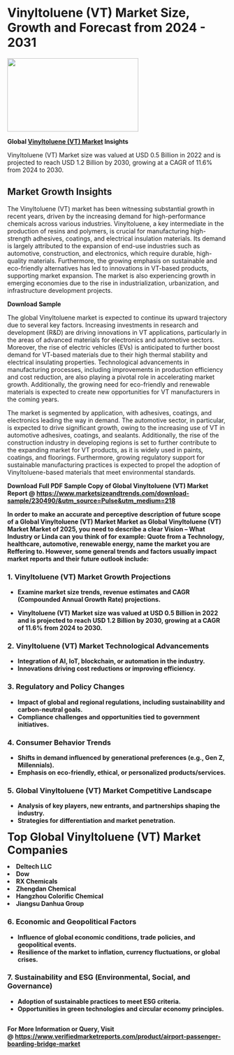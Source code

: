 <H1>Vinyltoluene (VT) Market Size, Growth and Forecast from 2024 - 2031</H1><img class="aligncenter size-medium wp-image-584254" src="https://thirdeyenews.in/wp-content/uploads/2024/09/Global-Market-Research-300x168.jpeg" alt="" width="300" height="168" /><p><strong>Global&nbsp;<a href="https://www.marketsizeandtrends.com/download-sample/230490/&amp;utm_source=Pulse&amp;utm_medium=218">Vinyltoluene (VT) Market</a> Insights</strong></p><p>Vinyltoluene (VT) Market size was valued at USD 0.5 Billion in 2022 and is projected to reach USD 1.2 Billion by 2030, growing at a CAGR of 11.6% from 2024 to 2030.</p><p><h2>Market Growth Insights</h2> <p>The Vinyltoluene (VT) market has been witnessing substantial growth in recent years, driven by the increasing demand for high-performance chemicals across various industries. Vinyltoluene, a key intermediate in the production of resins and polymers, is crucial for manufacturing high-strength adhesives, coatings, and electrical insulation materials. Its demand is largely attributed to the expansion of end-use industries such as automotive, construction, and electronics, which require durable, high-quality materials. Furthermore, the growing emphasis on sustainable and eco-friendly alternatives has led to innovations in VT-based products, supporting market expansion. The market is also experiencing growth in emerging economies due to the rise in industrialization, urbanization, and infrastructure development projects.</p> <p><strong>Download Sample</strong></p> <p>The global Vinyltoluene market is expected to continue its upward trajectory due to several key factors. Increasing investments in research and development (R&D) are driving innovations in VT applications, particularly in the areas of advanced materials for electronics and automotive sectors. Moreover, the rise of electric vehicles (EVs) is anticipated to further boost demand for VT-based materials due to their high thermal stability and electrical insulating properties. Technological advancements in manufacturing processes, including improvements in production efficiency and cost reduction, are also playing a pivotal role in accelerating market growth. Additionally, the growing need for eco-friendly and renewable materials is expected to create new opportunities for VT manufacturers in the coming years.</p> <p>The market is segmented by application, with adhesives, coatings, and electronics leading the way in demand. The automotive sector, in particular, is expected to drive significant growth, owing to the increasing use of VT in automotive adhesives, coatings, and sealants. Additionally, the rise of the construction industry in developing regions is set to further contribute to the expanding market for VT products, as it is widely used in paints, coatings, and floorings. Furthermore, growing regulatory support for sustainable manufacturing practices is expected to propel the adoption of Vinyltoluene-based materials that meet environmental standards.</p> <p><strong></p><p><span class=""><strong>Download Full PDF Sample Copy of Global Vinyltoluene (VT) Market Report</strong> @ <a href="https://www.marketsizeandtrends.com/download-sample/230490/&amp;utm_source=Pulse&amp;utm_medium=218" target="_blank">https://www.marketsizeandtrends.com/download-sample/230490/&amp;utm_source=Pulse&amp;utm_medium=218</a></span></p><p>In order to make an accurate and perceptive description of future scope of a Global&nbsp;Vinyltoluene (VT) Market Market as Global&nbsp;Vinyltoluene (VT) Market Market of 2025, you need to describe a clear Vision &ndash; What Industry or Linda can you think of for example: Quote from a Technology, healthcare, automotive, renewable energy, name the market you are Reffering to. However, some general trends and factors usually impact market reports and their future outlook include:</p><h3>1.&nbsp;<strong>Vinyltoluene (VT) Market Growth Projections</strong></h3><ul><li>Examine market size trends, revenue estimates and CAGR (Compounded Annual Growth Rate) projections.</li><li><p>Vinyltoluene (VT) Market size was valued at USD 0.5 Billion in 2022 and is projected to reach USD 1.2 Billion by 2030, growing at a CAGR of 11.6% from 2024 to 2030.</p></li></ul><h3>2.&nbsp;<strong>Vinyltoluene (VT) Market Technological Advancements</strong></h3><ul><li>Integration of AI, IoT, blockchain, or automation in the industry.</li><li>Innovations driving cost reductions or improving efficiency.</li></ul><h3>3.&nbsp;<strong>Regulatory and Policy Changes</strong></h3><ul><li>Impact of global and regional regulations, including sustainability and carbon-neutral goals.</li><li>Compliance challenges and opportunities tied to government initiatives.</li></ul><h3>4.&nbsp;<strong>Consumer Behavior Trends</strong></h3><ul><li>Shifts in demand influenced by generational preferences (e.g., Gen Z, Millennials).</li><li>Emphasis on eco-friendly, ethical, or personalized products/services.</li></ul><h3>5.&nbsp;<strong>Global Vinyltoluene (VT) Market Competitive Landscape</strong></h3><ul><li>Analysis of key players, new entrants, and partnerships shaping the industry.</li><li>Strategies for differentiation and market penetration.</li></ul><p data-pm-slice="1 1 []"><span style="color: inherit; font-family: inherit; font-size: 25px;">Top Global Vinyltoluene (VT) Market Companies</span></p><div class="" data-test-id=""><p><li>Deltech LLC</li><li> Dow</li><li> RX Chemicals</li><li> Zhengdan Chemical</li><li> Hangzhou Colorific Chemical</li><li> Jiangsu Danhua Group</li></p></div><h3>6.&nbsp;<strong>Economic and Geopolitical Factors</strong></h3><ul><li>Influence of global economic conditions, trade policies, and geopolitical events.</li><li>Resilience of the market to inflation, currency fluctuations, or global crises.</li></ul><h3>7.&nbsp;<strong>Sustainability and ESG (Environmental, Social, and Governance)</strong></h3><ul><li>Adoption of sustainable practices to meet ESG criteria.</li><li>Opportunities in green technologies and circular economy principles.</li></ul><h2><strong style="font-size: 14px;">For More Information or Query, Visit @&nbsp;</strong><a style="background-color: #ffffff; font-size: 14px;" href="https://www.marketsizeandtrends.com/report/vinyltoluene-vt-market/" target="_blank">https://www.verifiedmarketreports.com/product/airport-passenger-boarding-bridge-market</a></h2>
